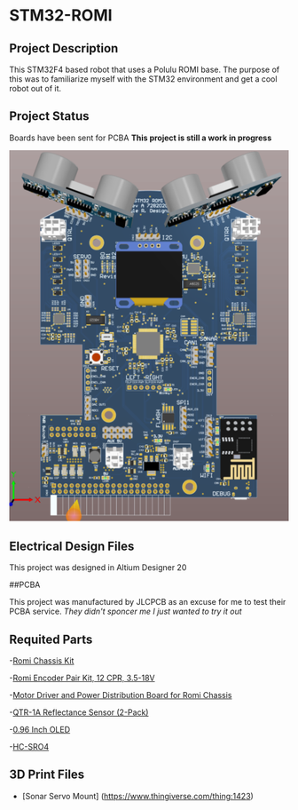 # STM32-ROMI

## Project Description

This STM32F4 based robot that uses a Polulu ROMI base. The purpose of this was to familiarize myself with the STM32 environment and get a cool robot out of it.
 
 
## Project Status

Boards have been sent for PCBA
 **This project is still a work in progress**


![3D Render](https://github.com/Elipsit/STM32-ROMI/blob/master/Pics/Render_Top.png)

## Electrical Design Files
This project was designed in Altium Designer 20

##PCBA

This project was manufactured by JLCPCB as an excuse for me to test their PCBA service.
*They didn't sponcer me I just wanted to try it out*


## Requited Parts

-[Romi Chassis Kit](https://www.pololu.com/product/3506)

-[Romi Encoder Pair Kit, 12 CPR, 3.5-18V](https://www.pololu.com/product/3542)

-[Motor Driver and Power Distribution Board for Romi Chassis](https://www.pololu.com/product/3543)

-[QTR-1A Reflectance Sensor (2-Pack)](https://www.pololu.com/product/2458)

-[0.96 Inch OLED](https://www.amazon.com/UCTRONICS-SSD1306-Self-Luminous-Display-Raspberry/dp/B072Q2X2LL/ref=sr_1_3?dchild=1&keywords=oled+0.96&qid=1598137389&sr=8-3)

-[HC-SRO4](https://www.amazon.com/Smraza-Ultrasonic-Distance-Mounting-Duemilanove/dp/B01JG09DCK/ref=sr_1_6?dchild=1&keywords=sonar+arduino&qid=1598137419&sr=8-6)

## 3D Print Files
- [Sonar Servo Mount] (https://www.thingiverse.com/thing:1423)


